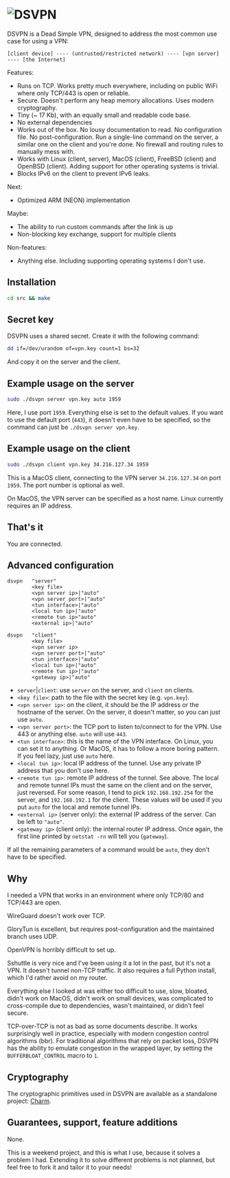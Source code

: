 # ![DSVPN](https://raw.github.com/jedisct1/dsvpn/master/logo.png)

DSVPN is a Dead Simple VPN, designed to address the most common use case for using a VPN:

```text
[client device] ---- (untrusted/restricted network) ---- [vpn server] ---- [the Internet]
```

Features:

* Runs on TCP. Works pretty much everywhere, including on public WiFi where only TCP/443 is open or reliable.
* Secure. Doesn't perform any heap memory allocations. Uses modern cryptography.
* Tiny (~ 17 Kb), with an equally small and readable code base.
* No external dependencies
* Works out of the box. No lousy documentation to read. No configuration file. No post-configuration. Run a single-line command on the server, a similar one on the client and you're done. No firewall and routing rules to manually mess with.
* Works with Linux (client, server), MacOS (client), FreeBSD (client) and OpenBSD (client). Adding support for other operating systems is trivial.
* Blocks IPv6 on the client to prevent IPv6 leaks.

Next:

* Optimized ARM (NEON) implementation

Maybe:

* The ability to run custom commands after the link is up
* Non-blocking key exchange, support for multiple clients

Non-features:

* Anything else. Including supporting operating systems I don't use.

## Installation

```sh
cd src && make
```

## Secret key

DSVPN uses a shared secret. Create it with the following command:

```sh
dd if=/dev/urandom of=vpn.key count=1 bs=32
```

And copy it on the server and the client.

## Example usage on the server

```sh
sudo ./dsvpn server vpn.key auto 1959
```

Here, I use port `1959`. Everything else is set to the default values. If you want to use the default port (`443`), it doesn't even have to be specified, so the command can just be `./dsvpn server vpn.key`.

## Example usage on the client

```sh
sudo ./dsvpn client vpn.key 34.216.127.34 1959
```

This is a MacOS client, connecting to the VPN server `34.216.127.34` on port `1959`. The port number is optional as well.

On MacOS, the VPN server can be specified as a host name. Linux currently requires an IP address.

## That's it

You are connected.

## Advanced configuration

```text
dsvpn   "server"
        <key file>
        <vpn server ip>|"auto"
        <vpn server port>|"auto"
        <tun interface>|"auto"
        <local tun ip>|"auto"
        <remote tun ip>"auto"
        <external ip>|"auto"

dsvpn   "client"
        <key file>
        <vpn server ip>
        <vpn server port>|"auto"
        <tun interface>|"auto"
        <local tun ip>|"auto"
        <remote tun ip>|"auto"
        <gateway ip>|"auto"
```

* `server`|`client`: use `server` on the server, and `client` on clients.
* `<key file>`: path to the file with the secret key (e.g. `vpn.key`).
* `<vpn server ip>`: on the client, it should be the IP address or the hostname of the server. On the server, it doesn't matter, so you can just use `auto`.
* `<vpn server port>`: the TCP port to listen to/connect to for the VPN. Use 443 or anything else. `auto` will use `443`.
* `<tun interface>`: this is the name of the VPN interface. On Linux, you can set it to anything. Or MacOS, it has to follow a more boring pattern. If you feel lazy, just use `auto` here.
* `<local tun ip>`: local IP address of the tunnel. Use any private IP address that you don't use here.
* `<remote tun ip>`: remote IP address of the tunnel. See above. The local and remote tunnel IPs must the same on the client and on the server, just reversed. For some reason, I tend to pick `192.168.192.254` for the server, and `192.168.192.1` for the client. These values will be used if you put `auto` for the local and remote tunnel IPs.
* `<external ip>` (server only): the external IP address of the server. Can be left to `"auto"`.
* `<gateway ip>` (client only): the internal router IP address. Once again, the first line printed by `netstat -rn` will tell you (`gateway`).

If all the remaining parameters of a command would be `auto`, they don't have to be specified.

## Why

I needed a VPN that works in an environment where only TCP/80 and TCP/443 are open.

WireGuard doesn't work over TCP.

GloryTun is excellent, but requires post-configuration and the maintained branch uses UDP.

OpenVPN is horribly difficult to set up.

Sshuttle is very nice and I've been using it a lot in the past, but it's not a VPN. It doesn't tunnel non-TCP traffic. It also requires a full Python install, which I'd rather avoid on my router.

Everything else I looked at was either too difficult to use, slow, bloated, didn't work on MacOS, didn't work on small devices, was complicated to cross-compile due to dependencies, wasn't maintained, or didn't feel secure.

TCP-over-TCP is not as bad as some documents describe. It works surprisingly well in practice, especially with modern congestion control algorithms (bbr). For traditional algorithms that rely on packet loss, DSVPN has the ability to emulate congestion in the wrapped layer, by setting the `BUFFERBLOAT_CONTROL` macro to `1`.

## Cryptography

The cryptographic primitives used in DSVPN are available as a standalone project: [Charm](https://github.com/jedisct1/charm).

## Guarantees, support, feature additions

None.

This is a weekend project, and this is what I use, because it solves a problem I had. Extending it to solve different problems is not planned, but feel free to fork it and tailor it to your needs!
